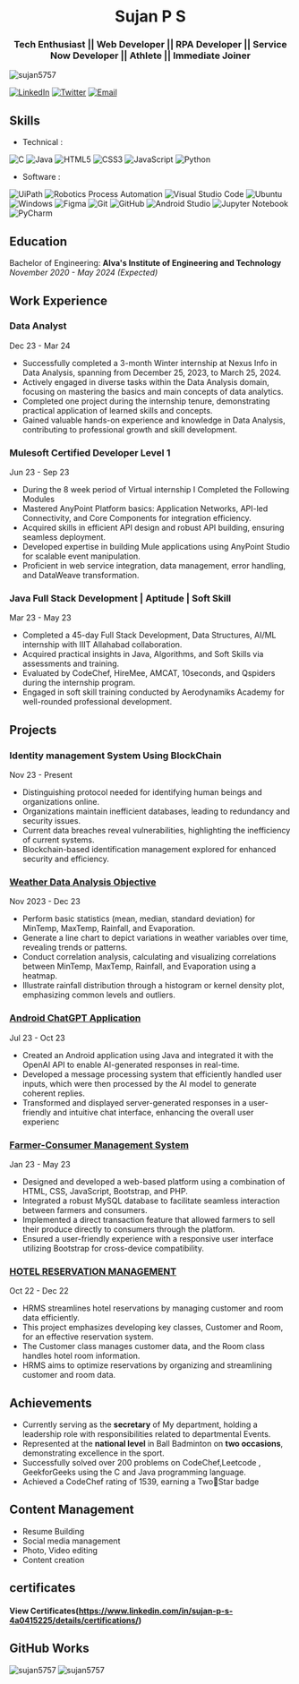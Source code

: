 <h1 align="center">Sujan P S</h1>
<h3 align="center">Tech Enthusiast || Web Developer || RPA Developer || Service Now Developer || Athlete || Immediate Joiner </h3>

<p align="left"> <img src="https://komarev.com/ghpvc/?username=sujan5757&label=Profile%20views&color=0e75b6&style=flat" alt="sujan5757" /> </p>

[![LinkedIn](https://img.shields.io/badge/LinkedIn-SujanPS-blue)](https://www.linkedin.com/in/sujan-p-s-4a0415225/)
[![Twitter](https://img.shields.io/badge/Twitter-Sujan_____-blue)](https://twitter.com/Sujan_____)
[![Email](https://img.shields.io/badge/Email-sujanmayra6362%40gmail.com-blue)](mailto:sujanmayra6362@gmail.com)

## Skills

- Technical : 

![C](https://img.shields.io/badge/c-%2300599C.svg?style=for-the-badge&logo=c&logoColor=white)
![Java](https://img.shields.io/badge/java-%23ED8B00.svg?style=for-the-badge&logo=java&logoColor=white)
![HTML5](https://img.shields.io/badge/html5-%23E34F26.svg?style=for-the-badge&logo=html5&logoColor=white)
![CSS3](https://img.shields.io/badge/css3-%23777BB4.svg?style=for-the-badge&logo=css3&logoColor=white)
![JavaScript](https://img.shields.io/badge/javascript-%23323330.svg?style=for-the-badge&logo=javascript&logoColor=%23F7DF1E)
![Python](https://img.shields.io/badge/python-3670A0?style=for-the-badge&logo=python&logoColor=ffdd54)

- Software :

![UiPath](https://img.shields.io/badge/Uipath-%2320232a.svg?style=for-the-badge&logo=UiPath&logoColor=white)
![Robotics Process Automation](https://img.shields.io/badge/RPA-%23ED8B00.svg?style=for-the-badge&logo=RPA&logoColor=white)
![Visual Studio Code](https://img.shields.io/badge/Visual%20Studio%20Code-0078d7.svg?style=for-the-badge&logo=visual-studio-code&logoColor=white)
![Ubuntu](https://img.shields.io/badge/Ubuntu-E95420?style=for-the-badge&logo=ubuntu&logoColor=white)
![Windows](https://img.shields.io/badge/Windows-0078D6?style=for-the-badge&logo=windows&logoColor=white)
![Figma](https://img.shields.io/badge/Figma-%23039BE5.svg?style=for-the-badge&logo=Figma)
![Git](https://img.shields.io/badge/git-%23F05033.svg?style=for-the-badge&logo=git&logoColor=white)
![GitHub](https://img.shields.io/badge/github-%23121011.svg?style=for-the-badge&logo=github&logoColor=white)
![Android Studio](https://img.shields.io/badge/Android%20Studio-3DDC84.svg?style=for-the-badge&logo=android-studio&logoColor=white)
![Jupyter Notebook](https://img.shields.io/badge/jupyter-%23FA0F00.svg?style=for-the-badge&logo=jupyter&logoColor=white)
![PyCharm](https://img.shields.io/badge/pycharm-143?style=for-the-badge&logo=pycharm&logoColor=black&color=black&labelColor=green)

## Education

Bachelor of Engineering: **Alva's Institute of Engineering and Technology**  
_November 2020 - May 2024 (Expected)_
## Work Experience
### Data Analyst
Dec 23 - Mar 24
- Successfully completed a 3-month Winter internship at Nexus Info in Data Analysis, spanning from December 25, 2023, to March 25, 2024.
- Actively engaged in diverse tasks within the Data Analysis domain, focusing on mastering the basics and main concepts of data analytics.
- Completed one project during the internship tenure, demonstrating practical application of learned skills and concepts.
- Gained valuable hands-on experience and knowledge in Data Analysis, contributing to professional growth and skill development.

### Mulesoft Certified Developer Level 1
Jun 23 - Sep 23
- During the 8 week period of Virtual internship I Completed the Following Modules
- Mastered AnyPoint Platform basics: Application Networks, API-led Connectivity, and Core Components for integration efficiency.
- Acquired skills in efficient API design and robust API building, ensuring seamless deployment.
- Developed expertise in building Mule applications using AnyPoint Studio for scalable event manipulation.
- Proficient in web service integration, data management, error handling, and DataWeave transformation.

### Java Full Stack Development | Aptitude | Soft Skill
Mar 23 - May 23
- Completed a 45-day Full Stack Development, Data Structures, AI/ML internship with IIIT Allahabad collaboration.
- Acquired practical insights in Java, Algorithms, and Soft Skills via assessments and training.
- Evaluated by CodeChef, HireMee, AMCAT, 10seconds, and Qspiders during the internship program.
- Engaged in soft skill training conducted by Aerodynamiks Academy for well-rounded professional development.

## Projects

### Identity management System Using BlockChain
Nov 23 - Present
- Distinguishing protocol needed for identifying human beings and organizations online.
- Organizations maintain inefficient databases, leading to redundancy and security issues.
- Current data breaches reveal vulnerabilities, highlighting the inefficiency of current systems.
- Blockchain-based identification management explored for enhanced security and efficiency.

### [Weather Data Analysis Objective](https://github.com/sujan5757/Project-1-Weather-Data-Analysis )
 Nov 2023 - Dec 23
- Perform basic statistics (mean, median, standard deviation) for MinTemp, MaxTemp, Rainfall, and Evaporation.
- Generate a line chart to depict variations in weather variables over time, revealing trends or patterns.
- Conduct correlation analysis, calculating and visualizing correlations between MinTemp, MaxTemp, Rainfall, and Evaporation using a heatmap.
- Illustrate rainfall distribution through a histogram or kernel density plot, emphasizing common levels and outliers.
    
### [Android ChatGPT Application](https://github.com/sujan5757/ANDROID-CHATGPT-APPLICATION)
Jul 23 - Oct 23
- Created an Android application using Java and integrated it with the OpenAI API to enable AI-generated responses in real-time.
- Developed a message processing system that efficiently handled user inputs, which were then processed by the AI model to generate coherent replies.
- Transformed and displayed server-generated responses in a user-friendly and intuitive chat interface, enhancing the overall user experienc

### [Farmer-Consumer Management System](https://github.com/sujan5757/Farmeasy)
Jan 23 - May 23
- Designed and developed a web-based platform using a combination of HTML, CSS, JavaScript, Bootstrap, and PHP.
- Integrated a robust MySQL database to facilitate seamless interaction between farmers and consumers.
- Implemented a direct transaction feature that allowed farmers to sell their produce directly to consumers through the platform.
- Ensured a user-friendly experience with a responsive user interface utilizing Bootstrap for cross-device compatibility.
  
### [HOTEL RESERVATION MANAGEMENT](https://github.com/sujan5757/HOTEL-RESERVATION-MANAGEMENT)
Oct 22 - Dec 22
- HRMS streamlines hotel reservations by managing customer and room data efficiently.
- This project emphasizes developing key classes, Customer and Room, for an effective reservation system.
- The Customer class manages customer data, and the Room class handles hotel room information.
- HRMS aims to optimize reservations by organizing and streamlining customer and room data.



## Achievements

- Currently serving as the **secretary** of My department, holding a leadership role with responsibilities related to departmental Events.
- Represented at the **national level** in Ball Badminton on **two occasions**, demonstrating excellence in the sport.
- Successfully solved over 200 problems on CodeChef,Leetcode , GeekforGeeks  using the C and Java programming language.
- Achieved a CodeChef rating of 1539, earning a TwoStar badge

## Content Management 
- Resume Building
- Social media management
- Photo, Video editing
- Content creation

## certificates
#### View Certificates(https://www.linkedin.com/in/sujan-p-s-4a0415225/details/certifications/)

## GitHub Works

<p><img align="left" src="https://github-readme-stats.vercel.app/api/top-langs?username=sujan5757&show_icons=true&locale=en&layout=compact" alt="sujan5757" /></p>

<p><img align="center" src="https://github-readme-streak-stats.herokuapp.com/?user=sujan5757&" alt="sujan5757" /></p>
